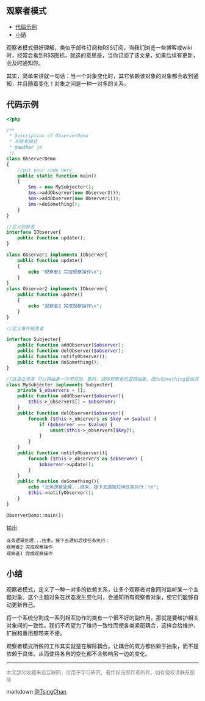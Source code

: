 观察者模式
----
<!-- TOC -->

- [代码示例](#代码示例)
- [小结](#小结)

<!-- /TOC -->


观察者模式很好理解，类似于邮件订阅和RSS订阅，当我们浏览一些博客或wiki时，经常会看到RSS图标，就这的意思是，当你订阅了该文章，如果后续有更新，会及时通知你。

其实，简单来讲就一句话：当一个对象变化时，其它依赖该对象的对象都会收到通知，并且随着变化！对象之间是一种一对多的关系。

## 代码示例

```php
<?php

/**
 * Description of ObserverDemo
 * 观察者模式
 * @author jm
 */
class ObserverDemo
{
    //put your code here
    public static function main()
    {
        $ms = new MySubjecter();
        $ms->addObserver(new Observer2());
        $ms->addObserver(new Observer1());
        $ms->doSomething();
    }
}

//定义观察者
interface IObserver{
    public function update();
}

class Observer1 implements IObserver{
    public function update()
    {
        echo "观察者1 完成观察操作\n";
    }
}
class Observer2 implements IObserver{
    public function update()
    {
        echo "观察者2 完成观察操作\n";
    }
}

//定义事件触发者

interface Subjecter{
    public function addObserver($observer);
    public function delObserver($observer);
    public function notifyObserver();
    public function doSomething();
}

//这里业务类 可以再抽象一次吧添加、删除、通知观察者的逻辑抽象，把doSomething留给具体业务逻辑类
class MySubjecter implements Subjecter{
    private $_observers = [];
    public function addObserver($observer){
        $this->_observers[] = $observer;
    }
    public function delObserver($observer){
        foreach ($this->_observers as $key => $value) {
            if ($observer === $value) {
                unset($this->_observers[$key]);
            }
        }        
    }
    public function notifyObserver(){
        foreach ($this->_observers as $observer) {
            $observer->update();
        }        
    }
    public function doSomething(){
        echo "业务逻辑处理...结束，接下去通知后续任务执行：\n";
        $this->notifyObserver();
    }
}

ObserverDemo::main();
```
输出
```
业务逻辑处理...结束，接下去通知后续任务执行：
观察者2 完成观察操作
观察者1 完成观察操作
```

## 小结

观察者模式，定义了一种一对多的依赖关系，让多个观察者对象同时监听某一个主题对象。这个主题对象在状态发生变化时，会通知所有观察者对象，使它们能够自动更新自己。

将一个系统分割成一系列相互协作的类有一个很不好的副作用，那就是要维护相关对象间的一致性。我们不希望为了维持一致性而使各类紧密耦合，这样会给维护、扩展和重用都带来不便。

观察者模式所做的工作其实就是在解除耦合。让耦合的双方都依赖于抽象，而不是依赖于具体。从而使得各自的变化都不会影响另一边的变化。

----
<font size=2 color='grey'>本文部分收藏来自互联网，仅用于学习研究，著作权归原作者所有，如有侵权请联系删除</font>

markdown [@TsingChan](http://www.9ong.com/) 